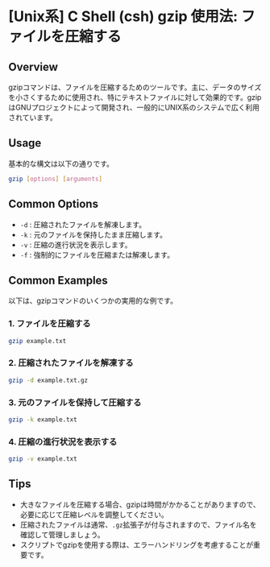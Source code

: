 # [Unix系] C Shell (csh) gzip 使用法: ファイルを圧縮する

## Overview
gzipコマンドは、ファイルを圧縮するためのツールです。主に、データのサイズを小さくするために使用され、特にテキストファイルに対して効果的です。gzipはGNUプロジェクトによって開発され、一般的にUNIX系のシステムで広く利用されています。

## Usage
基本的な構文は以下の通りです。

```bash
gzip [options] [arguments]
```

## Common Options
- `-d` : 圧縮されたファイルを解凍します。
- `-k` : 元のファイルを保持したまま圧縮します。
- `-v` : 圧縮の進行状況を表示します。
- `-f` : 強制的にファイルを圧縮または解凍します。

## Common Examples
以下は、gzipコマンドのいくつかの実用的な例です。

### 1. ファイルを圧縮する
```bash
gzip example.txt
```

### 2. 圧縮されたファイルを解凍する
```bash
gzip -d example.txt.gz
```

### 3. 元のファイルを保持して圧縮する
```bash
gzip -k example.txt
```

### 4. 圧縮の進行状況を表示する
```bash
gzip -v example.txt
```

## Tips
- 大きなファイルを圧縮する場合、gzipは時間がかかることがありますので、必要に応じて圧縮レベルを調整してください。
- 圧縮されたファイルは通常、`.gz`拡張子が付与されますので、ファイル名を確認して管理しましょう。
- スクリプトでgzipを使用する際は、エラーハンドリングを考慮することが重要です。